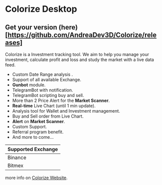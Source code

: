 

# Colorize Desktop
## Get your version (here)[https://github.com/AndreaDev3D/Colorize/releases]

Colorize is a Investment tracking tool.  We aim to help you manage your investment, calculate profit and loss 
and study the market with a live data feed. 

- Custom Date Range analysis .
- Support of all available Exchange.
- **Gunbot** module.
- TelegramBot with notification.
- TelegramBot scripting buy and sell.
- More than 2 Price Alert for the **Market Scanner**.
- **Real-time** Live Chart (until 1 min update).
- Analysis tool for Wallet and Investment management.
- Buy and Sell order from Live Chart.
- **Alert** on **Market Scanner**.
- Custom Support.
- Referral program benefit.
- And more to come…

Supported Exchange |
------------ |
Binance |
Bitmex |

more info on [Colorize Website](https://colorize.club/).